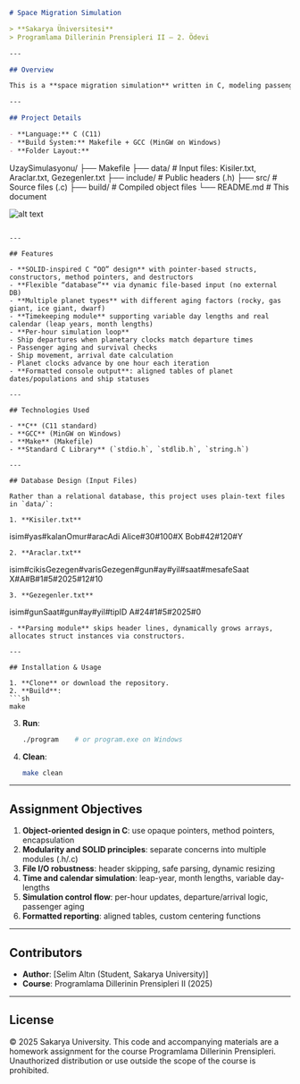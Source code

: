 ```markdown
# Space Migration Simulation

> **Sakarya Üniversitesi**  
> Programlama Dillerinin Prensipleri II – 2. Ödevi

---

## Overview

This is a **space migration simulation** written in C, modeling passengers traveling between planets with different day lengths and aging factors. It reads input from text files, advances time on each planet, moves ships and passengers hour by hour, handles departures, arrivals, passenger aging, and reports final populations and vehicle statuses.

---

## Project Details

- **Language:** C (C11)  
- **Build System:** Makefile + GCC (MinGW on Windows)  
- **Folder Layout:**
```

UzaySimulasyonu/
├── Makefile
├── data/                 # Input files: Kisiler.txt, Araclar.txt, Gezegenler.txt
├── include/              # Public headers (.h)
├── src/                  # Source files (.c)
├── build/                # Compiled object files
└── README.md             # This document

![alt text](image.png)

```

---

## Features

- **SOLID-inspired C “OO” design** with pointer-based structs, constructors, method pointers, and destructors  
- **Flexible “database”** via dynamic file-based input (no external DB)  
- **Multiple planet types** with different aging factors (rocky, gas giant, ice giant, dwarf)  
- **Timekeeping module** supporting variable day lengths and real calendar (leap years, month lengths)  
- **Per-hour simulation loop**  
- Ship departures when planetary clocks match departure times  
- Passenger aging and survival checks  
- Ship movement, arrival date calculation  
- Planet clocks advance by one hour each iteration  
- **Formatted console output**: aligned tables of planet dates/populations and ship statuses  

---

## Technologies Used

- **C** (C11 standard)  
- **GCC** (MinGW on Windows)  
- **Make** (Makefile)  
- **Standard C Library** (`stdio.h`, `stdlib.h`, `string.h`)  

---

## Database Design (Input Files)

Rather than a relational database, this project uses plain-text files in `data/`:

1. **Kisiler.txt**  
```

isim#yas#kalanOmur#aracAdi
Alice#30#100#X
Bob#42#120#Y

```
2. **Araclar.txt**  
```

isim#cikisGezegen#varisGezegen#gun#ay#yil#saat#mesafeSaat
X#A#B#1#5#2025#12#10

```
3. **Gezegenler.txt**  
```

isim#gunSaat#gun#ay#yil#tipID
A#24#1#5#2025#0

````
- **Parsing module** skips header lines, dynamically grows arrays, allocates struct instances via constructors.

---

## Installation & Usage

1. **Clone** or download the repository.  
2. **Build**:
```sh
make
````

3. **Run**:

   ```sh
   ./program    # or program.exe on Windows
   ```
4. **Clean**:

   ```sh
   make clean
   ```

---

## Assignment Objectives

1. **Object-oriented design in C**: use opaque pointers, method pointers, encapsulation
2. **Modularity and SOLID principles**: separate concerns into multiple modules (.h/.c)
3. **File I/O robustness**: header skipping, safe parsing, dynamic resizing
4. **Time and calendar simulation**: leap-year, month lengths, variable day-lengths
5. **Simulation control flow**: per-hour updates, departure/arrival logic, passenger aging
6. **Formatted reporting**: aligned tables, custom centering functions

---

## Contributors

* **Author**: \[Selim Altın (Student, Sakarya University)]
* **Course**: Programlama Dillerinin Prensipleri II (2025)

---

## License

© 2025 Sakarya University.
This code and accompanying materials are a homework assignment for the course Programlama Dillerinin Prensipleri. Unauthorized distribution or use outside the scope of the course is prohibited.
```
```
